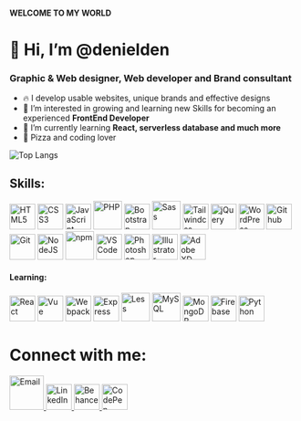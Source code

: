 #### WELCOME TO MY WORLD
# 👋 Hi, I’m @denielden
### Graphic & Web designer, Web developer and Brand consultant

- 🔥 I develop usable websites, unique brands and effective designs
- 👀 I’m interested in growing and learning new Skills for becoming an experienced **FrontEnd Developer**
- 🌱 I’m currently learning **React, serverless database and much more**
- 🍕 Pizza and coding lover 

![Top Langs](https://github-readme-stats.vercel.app/api/top-langs/?username=denielden&layout=compact&bg_color=0d1117&title_color=ffffff&text_color=ffffff&border_color=21262d&border_radius=15)

## Skills:
<div align="left">
  <img alt="HTML5" src="https://cdn.jsdelivr.net/gh/devicons/devicon/icons/html5/html5-original.svg" width="45">
  <img alt="CSS3" src="https://cdn.jsdelivr.net/gh/devicons/devicon/icons/css3/css3-original.svg" width="45">
  <img alt="JavaScript" src="https://cdn.jsdelivr.net/gh/devicons/devicon/icons/javascript/javascript-original.svg" width="45">
  <img alt="PHP" src="https://cdn.jsdelivr.net/gh/devicons/devicon/icons/php/php-plain.svg" width="50">
  <img alt="Bootstrap" src="https://cdn.jsdelivr.net/gh/devicons/devicon/icons/bootstrap/bootstrap-original.svg" width="45">
  <img alt="Sass" src="https://cdn.jsdelivr.net/gh/devicons/devicon/icons/sass/sass-original.svg" width="50">
  <img alt="Tailwindcss" src="https://cdn.jsdelivr.net/gh/devicons/devicon/icons/tailwindcss/tailwindcss-plain.svg" width="45">  
  <img alt="jQuery" src="https://cdn.jsdelivr.net/gh/devicons/devicon/icons/jquery/jquery-plain-wordmark.svg" width="45">
  <img alt="WordPress" src="https://cdn.jsdelivr.net/gh/devicons/devicon/icons/wordpress/wordpress-plain.svg" width="45">
  <img alt="Github" src="https://cdn.jsdelivr.net/gh/devicons/devicon/icons/github/github-original.svg" width="45">
  <img alt="Git" src="https://cdn.jsdelivr.net/gh/devicons/devicon/icons/git/git-original.svg" width="45">
  <img alt="NodeJS" src="https://cdn.jsdelivr.net/gh/devicons/devicon/icons/nodejs/nodejs-original.svg" width="45">
  <img alt="npm" src="https://cdn.jsdelivr.net/gh/devicons/devicon/icons/npm/npm-original-wordmark.svg" width="50">
  <img alt="VS Code" src="https://cdn.jsdelivr.net/gh/devicons/devicon/icons/vscode/vscode-original.svg" width="45">
  <img alt="Photoshop" src="https://cdn.jsdelivr.net/gh/devicons/devicon/icons/photoshop/photoshop-plain.svg" width="45">
  <img alt="Illustrator" src="https://cdn.jsdelivr.net/gh/devicons/devicon/icons/illustrator/illustrator-plain.svg" width="45">
  <img alt="Adobe XD" src="https://cdn.jsdelivr.net/gh/devicons/devicon/icons/xd/xd-plain.svg" width="45">
</div>

#### Learning:
<div align="left">  
  <img alt="React" src="https://cdn.jsdelivr.net/gh/devicons/devicon/icons/react/react-original.svg" width="45">
  <img alt="Vue" src="https://cdn.jsdelivr.net/gh/devicons/devicon/icons/vuejs/vuejs-original.svg" width="45">
  <img alt="Webpack" src="https://cdn.jsdelivr.net/gh/devicons/devicon/icons/webpack/webpack-original.svg" width="45">
  <img alt="Express" src="https://cdn.jsdelivr.net/gh/devicons/devicon/icons/express/express-original.svg" width="45">
  <img alt="Less" src="https://cdn.jsdelivr.net/gh/devicons/devicon/icons/less/less-plain-wordmark.svg" width="50">
  <img alt="MySQL" src="https://cdn.jsdelivr.net/gh/devicons/devicon/icons/mysql/mysql-original-wordmark.svg" width="50">
  <img alt="MongoDB" src="https://cdn.jsdelivr.net/gh/devicons/devicon/icons/mongodb/mongodb-original.svg" width="45">
  <img alt="Firebase" src="https://cdn.jsdelivr.net/gh/devicons/devicon/icons/firebase/firebase-plain.svg" width="45">
  <img alt="Python" src="https://cdn.jsdelivr.net/gh/devicons/devicon/icons/python/python-original.svg" width="45">
</div>

# Connect with me:
<a href="mailto:deniel.den.1998@gmail.com" title="Contact me!">
   <img alt="Email" src="https://cdn.worldvectorlogo.com/logos/gmail-icon.svg" width="60">
</a>
<a href="https://www.linkedin.com/in/denielden" target="_blank" rel="noopener noreferrer" alt="LinkedIn">   
   <img alt="LinkedIn" src="https://cdn.jsdelivr.net/gh/devicons/devicon/icons/linkedin/linkedin-original.svg" width="45">
</a>
<a href="https://www.behance.net/denielden" target="_blank" rel="noopener noreferrer" title="Behance">   
   <img alt="Behance" src="https://cdn.jsdelivr.net/gh/devicons/devicon/icons/behance/behance-original.svg" width="45">
</a>
<a href="https://codepen.io/denielden/pens/public" target="_blank" rel="noopener noreferrer" title="CodePen">   
   <img alt="CodePen" src="https://cdn.jsdelivr.net/gh/devicons/devicon/icons/codepen/codepen-plain.svg" width="45">
</a>

